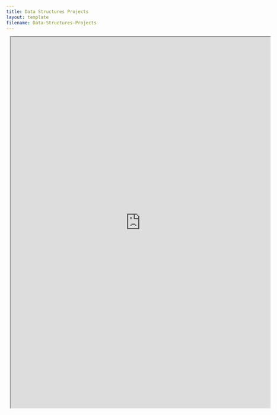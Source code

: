 ```yaml
---
title: Data Structures Projects
layout: template
filename: Data-Structures-Projects
--- 
```


<div class="row justify-content-center" style="margin: 2%;">
    <iframe height="1000px" width="700px" src="https://replit.com/@GavinWu3/Gavin-1?lite=true#week1/infodb.py"></iframe>
</div>
